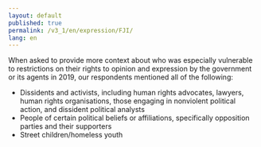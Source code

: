 ```yaml
---
layout: default
published: true
permalink: /v3_1/en/expression/FJI/
lang: en
---
```

When asked to provide more context about who was especially vulnerable to restrictions on their rights to opinion and expression by the government or its agents in 2019, our respondents mentioned all of the following:  

-	Dissidents and activists, including human rights advocates, lawyers, human rights organisations, those engaging in nonviolent political action, and dissident political analysts
-	People of certain political beliefs or affiliations, specifically opposition parties and their supporters
-	Street children/homeless youth